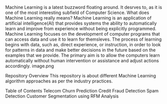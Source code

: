 Machine Learning is a latest buzzword floating around. It desrves to, as it is one of the most interesting subfield of Computer Science.
What does Machine Learning really means?
Machine Learning is an application of artificial intelligence(AI) that provides systems the ability to automatically learn and improve from experience without being explicitly programmed.
Machine Learning focuses on the development of computer programs that can access data and use it to learn for themsleves.
The process of learning begins with data, such as, direct experience, or instruction, in order to look for patterns in data and make better decisions in the future based on the examples that we provide. The primary aim is to allow the computers learn automatically without human intervention or assistance and adjust actions accordingly. image.png


Repository Overview
This repository is about different Machine Learning algorithm approaches as per the industry practices.

Table of Contents
Telecom Churn Prediction
Credit Fraud Detection
Spam Detection
Customer Segmentation using RFM Analysis
